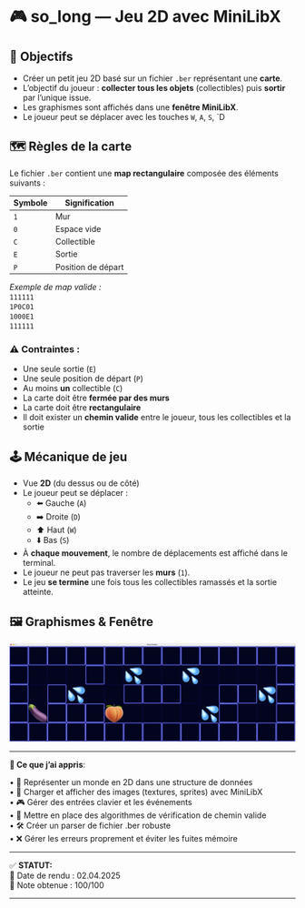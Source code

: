 # 🎮 so_long — Jeu 2D avec MiniLibX

## 🎯 Objectifs

- Créer un petit jeu 2D basé sur un fichier `.ber` représentant une **carte**.
- L’objectif du joueur : **collecter tous les objets** (collectibles) puis **sortir** par l’unique issue.
- Les graphismes sont affichés dans une **fenêtre MiniLibX**.
- Le joueur peut se déplacer avec les touches `W`, `A`, `S`, `D

## 🗺️ Règles de la carte

Le fichier `.ber` contient une **map rectangulaire** composée des éléments suivants :

| Symbole | Signification          |
|---------|-------------------------|
| `1`     | Mur                    |
| `0`     | Espace vide            |
| `C`     | Collectible            |
| `E`     | Sortie                 |
| `P`     | Position de départ     |

*Exemple de map valide :*  
`111111`  
`1P0C01`  
`1000E1`  
`111111`    

### ⚠️ Contraintes :

- Une seule sortie (`E`)
- Une seule position de départ (`P`)
- Au moins **un** collectible (`C`)
- La carte doit être **fermée par des murs**
- La carte doit être **rectangulaire**
- Il doit exister un **chemin valide** entre le joueur, tous les collectibles et la sortie

## 🕹️ Mécanique de jeu

- Vue **2D** (du dessus ou de côté)
- Le joueur peut se déplacer :
  - ⬅️ Gauche (`A`)
  - ➡️ Droite (`D`)
  - ⬆️ Haut (`W`)
  - ⬇️ Bas (`S`)
- À **chaque mouvement**, le nombre de déplacements est affiché dans le terminal.
- Le joueur ne peut pas traverser les **murs** (`1`).
- Le jeu **se termine** une fois tous les collectibles ramassés et la sortie atteinte.

## 🖼️ Graphismes & Fenêtre


  
![SexyPacMan](https://github.com/Melodycherry/42_so_long/blob/main/SexyPacMan.jpg)

---

**🧠 Ce que j’ai appris**:  

•	📐 Représenter un monde en 2D dans une structure de données  
•	🎨 Charger et afficher des images (textures, sprites) avec MiniLibX  
•	🎮 Gérer des entrées clavier et les événements  
•	🧮 Mettre en place des algorithmes de vérification de chemin valide  
•	🛠️ Créer un parser de fichier .ber robuste  
•	❌ Gérer les erreurs proprement et éviter les fuites mémoire  

---

✅ **STATUT:**  
📅 Date de rendu : 02.04.2025    
📝 Note obtenue : 100/100

---
